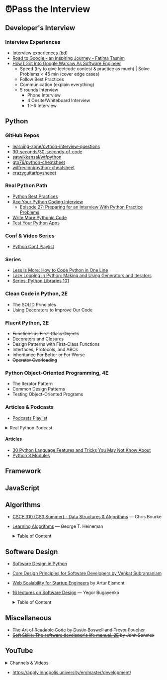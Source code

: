 # ⏰Pass the Interview

## Developer's Interview

### Interview Experiences

- [Interview experiences (bd)](https://tahanima.github.io/categories/)
- [Road to Google - an Inspiring Journey - Fatima Tasnim](https://www.youtube.com/watch?v=vJmHU-XUDo0)
- [How I Got into Google Warsaw As Software Engineer](https://www.youtube.com/watch?v=wTeebkKg-Cs)
    - Speed (try to give leetcode contest & practice as much) | Solve Problems < 45 min (cover edge cases)
    - Follow Best Practices
    - Communication (explain everything)
    - 5 rounds Interview
        - Phone Interview
        - 4 Onsite/Whiteboard Interview
        - 1 HR Interview

## Python

### GitHub Repos

- [learning-zone/python-interview-questions](https://github.com/learning-zone/python-interview-questions)
- [30-seconds/30-seconds-of-code](https://github.com/30-seconds/30-seconds-of-code)
- [satwikkansal/wtfpython](https://github.com/satwikkansal/wtfpython)
- [gto76/python-cheatsheet](https://github.com/gto76/python-cheatsheet)
- [wilfredinni/python-cheatsheet](https://github.com/wilfredinni/python-cheatsheet)
- [crazyguitar/pysheeet](https://github.com/crazyguitar/pysheeet)

### Real Python Path

- [Python Best Practices](https://realpython.com/tutorials/best-practices/)
- [Ace Your Python Coding Interview](https://realpython.com/learning-paths/python-interview/)
    - [Episode 27: Preparing for an Interview With Python Practice Problems](https://realpython.com/podcasts/rpp/27/)
- [Write More Pythonic Code](https://realpython.com/learning-paths/writing-pythonic-code/)
- [Test Your Python Apps](https://realpython.com/learning-paths/test-your-python-apps/)
    
### Conf & Video Series

- [Python Conf Playlist](https://www.youtube.com/playlist?list=PLshEJn4_ZJAYcFmerO-eUZVWVIIZ67T3j)

### Series

- [Less Is More: How to Code Python in One Line](https://www.youtube.com/playlist?list=PLVcEZG2JPVhe5WRR4sN0IUfmnx1-d6npU)
- [Lazy Looping in Python: Making and Using Generators and Iterators](https://pycon2019.trey.io/)
- [Series: Python Libraries 101](https://www.youtube.com/playlist?list=PLVcEZG2JPVhdWrhurJar_L9tde3zuECQo)

### Clean Code in Python, 2E

- The SOLID Principles
- Using Decorators to Improve Our Code

### Fluent Python, 2E

- ~~Functions as First-Class Objects~~
- Decorators and Closures
- Design Patterns with First-Class Functions
- Interfaces, Protocols, and ABCs
- ~~Inheritance For Better or For Worse~~
- ~~Operator Overloading~~

### Python Object-Oriented Programming, 4E

- The Iterator Pattern
- Common Design Patterns
- Testing Object-Oriented Programs

### Articles & Podcasts

- [Podcasts Playlist](https://audiomack.com/imrande/album/podcasts)

<details>
    <summary>Real Python Podcast</summary>

    - [Episode 88: Discussing Type Hints, Protocols, and Ducks in Python](https://realpython.com/podcasts/rpp/88/)
    - [Episode 83: Ready to Publish Your Python Packages?](https://realpython.com/podcasts/rpp/83/)
    - [Episode 68: Exploring the functools Module and Complex Numbers in Python](https://realpython.com/podcasts/rpp/68/)
    - [Episode 49: The Challenges of Developing Into a Python Professional](https://realpython.com/podcasts/rpp/49/)
    - [Episode 45: Processing Images in Python With Pillow](https://realpython.com/podcasts/rpp/45/)
    - [Episode 39: Generators, Coroutines, and Learning Python Through Exercises](https://realpython.com/podcasts/rpp/39/)
    - [Episode 30: Exploring the New Features of Python 3.9](https://realpython.com/podcasts/rpp/30/)
    - [Episode 29: Resolving Package Dependencies With the New Version of Pip](https://realpython.com/podcasts/rpp/29/)
    - [Episode 28: Using Pylance to Write Better Python Inside of Visual Studio Code](https://realpython.com/podcasts/rpp/28/)
    - [Episode 27: Preparing for an Interview With Python Practice Problems](https://realpython.com/podcasts/rpp/27/)
    - [Episode 12: Web Scraping in Python: Tools, Techniques, and Legality](https://realpython.com/podcasts/rpp/12/)
    - [Episode 11: Advice on Getting Started With Testing in Python](https://realpython.com/podcasts/rpp/11/)
    - [Episode 1: Python Decorators and Writing for Real Python](https://realpython.com/podcasts/rpp/1/)
    - [Episode 6: Python REST APIs and The Well-Grounded Python Developer](https://realpython.com/podcasts/rpp/6/)
    - [Episode 3: Effective Python and Python at Google Scale](https://realpython.com/podcasts/rpp/3/)

 </details>
 
#### Articles

- [30 Python Language Features and Tricks You May Not Know About](https://sahandsaba.com/thirty-python-language-features-and-tricks-you-may-not-know.html)
- [Python 3 Modules](https://pymotw.com/3/)

## Framework

## JavaScript

## Algorithms

- [CSCE 310 (CS3 Summer) - Data Structures & Algorithms](https://www.youtube.com/playlist?list=PL4IH6CVPpTZXGuvXF4g1ZM4iP73KvnVdg) — Chris Bourke
- [Learning Algorithms](https://www.amazon.com/Learning-Algorithms-Programmers-Writing-Better/dp/1492091065) — George T. Heineman
        <details>
            <summary>Table of Content</summary>
    
            - Preface <br>
            - Chapter 01: Problem Solving <br>
            - Chapter 02: Analyzing Algorithms <br>
            - Chapter 03: Better Living Through Better Hashing <br>
            - Chapter 04: Heaping It On <br>
            - Chapter 05: Sorting Without a Hat <br>
            - Chapter 06: Binary Trees <br>
            - Chapter 07: Graphs Only Connect! <br>
            - Chapter 08: Wrapping It Up <br>
            - [code](https://github.com/heineman/LearningAlgorithms) <br>
        </details>    
        
## Software Design

- [Software Design in Python](https://www.youtube.com/playlist?list=PLC0nd42SBTaNuP4iB4L6SJlMaHE71FG6N)
- [Core Design Principles for Software Developers by Venkat Subramaniam](https://www.youtube.com/watch?v=llGgO74uXMI)
- [Web Scalability for Startup Engineers](https://www.amazon.com/Scalability-Startup-Engineers-Artur-Ejsmont/dp/0071843655) by Artur Ejsmont
- [16 lectures on Software Design](https://www.youtube.com/playlist?list=PLaIsQH4uc08woJKRAA7mmjs9fU0jeKjjM) — Yegor Bugayenko
        <details>
            <summary>Table of Content</summary>
    
            - ~~SSD 1/16: README vs. IEEE~~ <br>
            - ~~SSD 2/16: Requirements Engineering~~ <br>
            - SSD 3/16: Rational Unified Process vs. Agile <br>
        </details>   

## Miscellaneous

- ~~[The Art of Readable Code](https://www.amazon.com/Art-Readable-Code-Practical-Techniques/dp/0596802293/) by Dustin Boswell and Trevor Foucher~~
- ~~[Soft Skills: The software developer's life manual, 2E](https://www.amazon.com/Soft-Skills-Software-Developers-Manual-dp-0999081446/dp/0999081446/) by John Sonmex~~

## YouTube

<details>
    <summary>Channels & Videos</summary>
    
    - [Lux Tech Academy](https://www.youtube.com/channel/UCS-zdr8_cuUGNvOhLKUkjZQ/videos)
    - [Ben Manley](https://www.youtube.com/channel/UCUuibJM8qV3Y6WoNCetWvRQ)
    - [Women Who Code](https://www.youtube.com/c/WomenWhoCodeGlobal/videos)
    - [SDE 1, SDE 2, SDE 3 @ Intuit, Google, Uber](https://www.youtube.com/watch?v=z5tLqgvXd6s)
    - [How I'm Preparing for Product Manager Interviews at FAANG](https://www.youtube.com/watch?v=iuG330aJsZM)
    - [Lecture on Unit Testing in Innopolis University](https://www.youtube.com/watch?v=IudWuca8Alc)
    - [A conversation with Innopolis University students about OOP, open source, and career development](https://www.youtube.com/watch?v=HYLOlDco74Y)
    - [Encapsulation Is Dead, Let's Use Distance of Coupling Instead](https://www.youtube.com/watch?v=fJvUTlPHSvU)
    - [F1: Future of Software, Programming, Work Remotely, etc.](https://www.youtube.com/watch?v=cfD8gApC4P8)
    - [A Philosophy of Software Design | John Ousterhout | Talks at Google](https://www.youtube.com/watch?v=bmSAYlu0NcY)
    - [How to "think" (and design) like a Software Architect at Silicon Valley](https://www.youtube.com/watch?v=mCM6QVHD08c)
    
</details>

- https://apply.innopolis.university/en/master/development/
